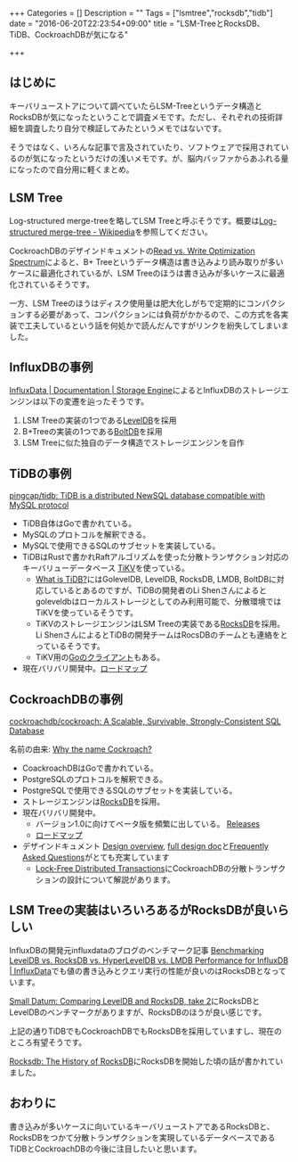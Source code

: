 +++
Categories = []
Description = ""
Tags = ["lsmtree","rocksdb","tidb"]
date = "2016-06-20T22:23:54+09:00"
title = "LSM-TreeとRocksDB、TiDB、CockroachDBが気になる"

+++
## はじめに
キーバリューストアについて調べていたらLSM-Treeというデータ構造とRocksDBが気になったということで調査メモです。ただし、それぞれの技術詳細を調査したり自分で検証してみたというメモではないです。

そうではなく、いろんな記事で言及されていたり、ソフトウェアで採用されているのが気になったというだけの浅いメモです。が、脳内バッファからあふれる量になったので自分用に軽くまとめ。

## LSM Tree

Log-structured merge-treeを略してLSM Treeと呼ぶそうです。概要は[Log-structured merge-tree - Wikipedia](https://en.wikipedia.org/wiki/Log-structured_merge-tree)を参照してください。

CockroachDBのデザインドキュメントの[Read vs. Write Optimization Spectrum](https://github.com/cockroachdb/cockroach/blob/master/docs/design.md#read-vs-write-optimization-spectrum)によると、B+ Treeというデータ構造は書き込みより読み取りが多いケースに最適化されているが、LSM Treeのほうは書き込みが多いケースに最適化されているそうです。

一方、LSM Treeのほうはディスク使用量は肥大化しがちで定期的にコンパクションする必要があって、コンパクションには負荷がかかるので、この方式を各実装で工夫しているという話を何処かで読んだんですがリンクを紛失してしまいました。

## InfluxDBの事例

[InfluxData | Documentation | Storage Engine](https://docs.influxdata.com/influxdb/v0.13/concepts/storage_engine/)によるとInfluxDBのストレージエンジンは以下の変遷を辿ったそうです。

1. LSM Treeの実装の1つである[LevelDB](https://github.com/google/leveldb)を採用
2. B+Treeの実装の1つである[BoltDB](https://github.com/boltdb/bolt)を採用
3. LSM Treeに似た独自のデータ構造でストレージエンジンを自作


## TiDBの事例

[pingcap/tidb: TiDB is a distributed NewSQL database compatible with MySQL protocol](https://github.com/pingcap/tidb)

* TiDB自体はGoで書かれている。
* MySQLのプロトコルを解釈できる。
* MySQLで使用できるSQLのサブセットを実装している。
* TiDBはRustで書かれRaftアルゴリズムを使った分散トランザクション対応のキーバリューデータベース [TiKV](https://github.com/pingcap/tikv)を使っている。
    - [What is TiDB?](https://github.com/pingcap/tidb#what-is-tidb)にはGolevelDB, LevelDB, RocksDB, LMDB, BoltDBに対応しているとあるのですが、TiDBの開発者のLi Shenさんによるとgoleveldbはローカルストレージとしてのみ利用可能で、分散環境ではTiKVを使っているそうです。
    - TiKVのストレージエンジンはLSM Treeの実装である[RocksDB](http://rocksdb.org/)を採用。Li ShenさんによるとTiDBの開発チームはRocsDBのチームとも連絡をとっているそうです。
    - TiKV用の[Goのクライアント](https://github.com/pingcap/tidb/blob/master/store/tikv/txn.go)もある。
* 現在バリバリ開発中。[ロードマップ](https://github.com/pingcap/tidb/blob/master/docs/ROADMAP.md)

## CockroachDBの事例

[cockroachdb/cockroach: A Scalable, Survivable, Strongly-Consistent SQL Database](https://github.com/cockroachdb/cockroach)

名前の由来: [Why the name Cockroach?](https://github.com/cockroachdb/cockroach/wiki#why-the-name-cockroach)

* CoackroachDBはGoで書かれている。
* PostgreSQLのプロトコルを解釈できる。
* PostgreSQLで使用できるSQLのサブセットを実装している。
* ストレージエンジンは[RocksDB](http://rocksdb.org/)を採用。
* 現在バリバリ開発中。
    - バージョン1.0に向けてベータ版を頻繁に出している。 [Releases](https://github.com/cockroachdb/cockroach/releases)
    - [ロードマップ](https://github.com/cockroachdb/cockroach/wiki)
* デザインドキュメント [Design overview](https://github.com/cockroachdb/cockroach#design), [full design doc](https://github.com/cockroachdb/cockroach/blob/master/docs/design.md)と[Frequently Asked Questions](https://www.cockroachlabs.com/docs/frequently-asked-questions.html)がとても充実しています
    - [Lock-Free Distributed Transactions](https://github.com/cockroachdb/cockroach/blob/master/docs/design.md#lock-free-distributed-transactions)にCockroachDBの分散トランザクションの設計について解説があります。


## LSM Treeの実装はいろいろあるがRocksDBが良いらしい

InfluxDBの開発元influxdataのブログのベンチマーク記事 [Benchmarking LevelDB vs. RocksDB vs. HyperLevelDB vs. LMDB Performance for InfluxDB | InfluxData](https://influxdata.com/blog/benchmarking-leveldb-vs-rocksdb-vs-hyperleveldb-vs-lmdb-performance-for-influxdb/)でも値の書き込みとクエリ実行の性能が良いのはRocksDBとなっています。

[Small Datum: Comparing LevelDB and RocksDB, take 2](http://smalldatum.blogspot.jp/2015/04/comparing-leveldb-and-rocksdb-take-2.html)にRocksDBとLevelDBのベンチマークがありますが、RocksDBのほうが良い感じです。

上記の通りTiDBでもCockroachDBでもRocksDBを採用していますし、現在のところ有望そうです。

[Rocksdb: The History of RocksDB](http://rocksdb.blogspot.jp/2013/11/the-history-of-rocksdb.html)にRocksDBを開始した頃の話が書かれていました。

## おわりに
書き込みが多いケースに向いているキーバリューストアであるRocksDBと、RocksDBをつかて分散トランザクションを実現しているデータベースであるTiDBとCockroachDBの今後に注目したいと思います。
